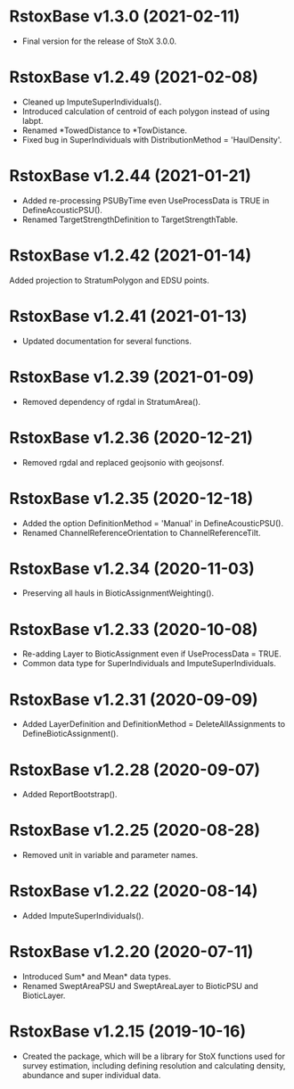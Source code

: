 # RstoxBase v1.3.0 (2021-02-11)

* Final version for the release of StoX 3.0.0.

# RstoxBase v1.2.49 (2021-02-08)

* Cleaned up ImputeSuperIndividuals().
* Introduced calculation of centroid of each polygon instead of using labpt.
* Renamed *TowedDistance to *TowDistance. 
* Fixed bug in SuperIndividuals with DistributionMethod = 'HaulDensity'.

# RstoxBase v1.2.44 (2021-01-21)

* Added re-processing PSUByTime even UseProcessData is TRUE in DefineAcousticPSU().
* Renamed TargetStrengthDefinition to TargetStrengthTable.

# RstoxBase v1.2.42 (2021-01-14)

Added projection to StratumPolygon and EDSU points.

# RstoxBase v1.2.41 (2021-01-13)

* Updated documentation for several functions.

# RstoxBase v1.2.39 (2021-01-09)

* Removed dependency of rgdal in StratumArea().

# RstoxBase v1.2.36 (2020-12-21)

* Removed rgdal and replaced geojsonio with geojsonsf.

# RstoxBase v1.2.35 (2020-12-18)

* Added the option DefinitionMethod = 'Manual' in DefineAcousticPSU().
* Renamed ChannelReferenceOrientation to ChannelReferenceTilt.

# RstoxBase v1.2.34 (2020-11-03)

* Preserving all hauls in BioticAssignmentWeighting().

# RstoxBase v1.2.33 (2020-10-08)

* Re-adding Layer to BioticAssignment even if UseProcessData = TRUE.
* Common data type for SuperIndividuals and ImputeSuperIndividuals.

# RstoxBase v1.2.31 (2020-09-09)

* Added LayerDefinition and DefinitionMethod = DeleteAllAssignments to DefineBioticAssignment().

# RstoxBase v1.2.28 (2020-09-07)

* Added ReportBootstrap().

# RstoxBase v1.2.25 (2020-08-28)

* Removed unit in variable and parameter names.

# RstoxBase v1.2.22 (2020-08-14)

* Added ImputeSuperIndividuals().

# RstoxBase v1.2.20 (2020-07-11)

* Introduced Sum* and Mean* data types.
* Renamed SweptAreaPSU and SweptAreaLayer to BioticPSU and BioticLayer.

# RstoxBase v1.2.15 (2019-10-16)

* Created the package, which will be a library for StoX functions used for survey estimation, including defining resolution and calculating density, abundance and super individual data.

